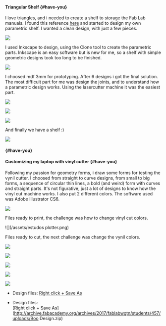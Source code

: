 #### Triangular Shelf {#have-you}

I love triangles, and i needed to create a shelf to storage the Fab Lab manuals. I found this reference [here](http://shoeboxdwelling.com/2011/07/18/triangular-shelf/) and started to design my own parametric shelf. I wanted a clean design, with just a few pieces.

![](/assets/1.jpg)

I used Inkscape to design, using the Clone tool to create the parametric parts. Inkscape is an easy software but is new for me, so a shelf with simple geometric designs took too long to be finished.

![](/assets/2.jpg)

I choosed mdf 3mm for prototyping. After 6 designs i got the final solution. The most difficult part for me was design the joints, and to understand how a parametric design works. Using the lasercutter machine it was the easiest part.

![](/assets/3.png)

![](/assets/4.png)

![](/assets/5.png)

And finally we have a shelf :\)

![](/assets/6.png)

####  {#have-you}

#### Customizing my laptop with vinyl cutter {#have-you}

Following my passion for geometry forms, i draw some forms for testing the vynil cutter. I choosed from straight to curve designs, from small to big forms, a sequence of circular thin lines, a bold \(and weird\) form with curves and straight parts. It's not figurative, just a lot of designs to know how the vinyl cut machine works. I also put 2 different colors. The software used was Adobe Illustrator CS6.

![](/assets/telaplotter1.png)

Files ready to print, the challenge was how to change vinyl cut colors.

![](/assets/estudos plotter.png)

Files ready to cut, the next challenge was change the vynil colors.

![](/assets/1.png)

![](/assets/2.png)

![](/assets/montar.png)

![](/assets/montar2.png)

![](/assets/pronto.png)

* Design files: [Right click + Save As](http://archive.fabacademy.org/archives/2017/fablabwgtn/students/457/uploads/fab-beading-loom.zip)

* Design files:  
  [Right click + Save As](http://archive.fabacademy.org/archives/2017/fablabwgtn/students/457/uploads/Boo Design.zip)



